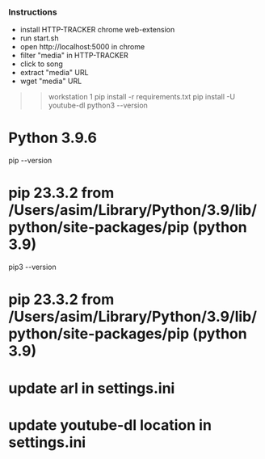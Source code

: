 ### Instructions
- install HTTP-TRACKER chrome web-extension
- run start.sh
- open http://localhost:5000 in chrome
- filter "media" in HTTP-TRACKER
- click to song
- extract "media" URL
- wget "media" URL

>> workstation 1
pip install -r requirements.txt
pip install -U youtube-dl
python3 --version
# Python 3.9.6
pip --version
# pip 23.3.2 from /Users/asim/Library/Python/3.9/lib/python/site-packages/pip (python 3.9)
pip3 --version
# pip 23.3.2 from /Users/asim/Library/Python/3.9/lib/python/site-packages/pip (python 3.9)

# update arl in settings.ini
# update youtube-dl location in settings.ini
